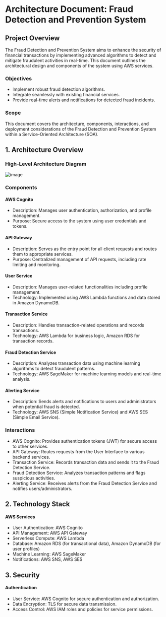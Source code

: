 # Architecture Document: Fraud Detection and Prevention System

## Project Overview

The Fraud Detection and Prevention System aims to enhance the security of financial transactions by implementing advanced algorithms to detect and mitigate fraudulent activities in real-time. This document outlines the architectural design and components of the system using AWS services.

### Objectives

* Implement robust fraud detection algorithms.
* Integrate seamlessly with existing financial services.
* Provide real-time alerts and notifications for detected fraud incidents.

### Scope

This document covers the architecture, components, interactions, and deployment considerations of the Fraud Detection and Prevention System within a Service-Oriented Architecture (SOA).

## 1. Architecture Overview
### High-Level Architecture Diagram
![image](https://github.com/user-attachments/assets/f6b2a206-0ba1-4e03-b09b-272208c01baf)



### Components

#### AWS Cognito
* Description: Manages user authentication, authorization, and profile management.
* Purpose: Secure access to the system using user credentials and tokens.

#### API Gateway
* Description: Serves as the entry point for all client requests and routes them to appropriate services.
* Purpose: Centralized management of API requests, including rate limiting and monitoring.
  
#### User Service
* Description: Manages user-related functionalities including profile management.
* Technology: Implemented using AWS Lambda functions and data stored in Amazon DynamoDB.

#### Transaction Service
* Description: Handles transaction-related operations and records transactions.
* Technology: AWS Lambda for business logic, Amazon RDS for transaction records.

#### Fraud Detection Service
* Description: Analyzes transaction data using machine learning algorithms to detect fraudulent patterns.
* Technology: AWS SageMaker for machine learning models and real-time analysis.

#### Alerting Service
* Description: Sends alerts and notifications to users and administrators when potential fraud is detected.
* Technology: AWS SNS (Simple Notification Service) and AWS SES (Simple Email Service).

### Interactions

* AWS Cognito: Provides authentication tokens (JWT) for secure access to other services.
* API Gateway: Routes requests from the User Interface to various backend services.
* Transaction Service: Records transaction data and sends it to the Fraud Detection Service.
* Fraud Detection Service: Analyzes transaction patterns and flags suspicious activities.
* Alerting Service: Receives alerts from the Fraud Detection Service and notifies users/administrators.

## 2. Technology Stack
#### AWS Services
* User Authentication: AWS Cognito
* API Management: AWS API Gateway
* Serverless Compute: AWS Lambda
* Database: Amazon RDS (for transactional data), Amazon DynamoDB (for user profiles)
* Machine Learning: AWS SageMaker
* Notifications: AWS SNS, AWS SES

## 3. Security
#### Authentication
* User Service: AWS Cognito for secure authentication and authorization.
* Data Encryption: TLS for secure data transmission.
* Access Control: AWS IAM roles and policies for service permissions.
